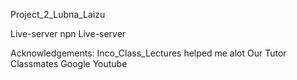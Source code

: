Project_2_Lubna_Laizu

Live-server
npn Live-server




Acknowledgements:
Inco_Class_Lectures helped me alot
Our Tutor
Classmates
Google
Youtube
